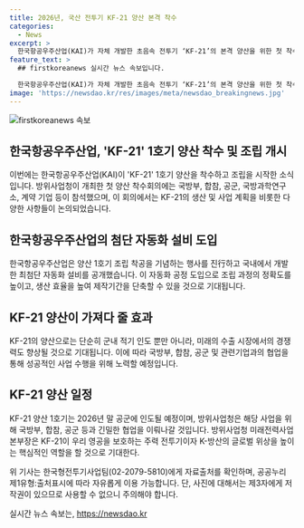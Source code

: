 ```yaml
---
title: 2026년, 국산 전투기 KF-21 양산 본격 착수
categories:
  - News
excerpt: >
  한국항공우주산업(KAI)가 자체 개발한 초음속 전투기 ‘KF-21’의 본격 양산을 위한 첫 착수회의를 개최했다. 이를 통해 KF-21의 양산 및 공군 인도를 위한 작업 과정과 협조사항 등이 논의되었으며, 자동화 공정 도입으로 생산 효율이 향상되고 제작기간이 단축될 전망이다. 이로써 군 적기 인도와 수출 시 생산성이 향상되는 효과를 기대하고 있으며, KF-21은 국방 수호뿐만 아니라 글로벌 위상을 높일 것으로 기대된다. (출처: 정책브리핑 www.korea.kr)
feature_text: >
  ## firstkoreanews 실시간 뉴스 속보입니다.

  한국항공우주산업(KAI)가 자체 개발한 초음속 전투기 ‘KF-21’의 본격 양산을 위한 첫 착수회의를 개최했다. 이를 통해 KF-21의 양산 및 공군 인도를 위한 작업 과정과 협조사항 등이 논의되었으며, 자동화 공정 도입으로 생산 효율이 향상되고 제작기간이 단축될 전망이다. 이로써 군 적기 인도와 수출 시 생산성이 향상되는 효과를 기대하고 있으며, KF-21은 국방 수호뿐만 아니라 글로벌 위상을 높일 것으로 기대된다. (출처: 정책브리핑 www.korea.kr)
image: 'https://newsdao.kr/res/images/meta/newsdao_breakingnews.jpg'
---
```


<p><img src="https://newsdao.kr/res/images/meta/newsdao_breakingnews.jpg" alt="firstkoreanews 속보" /></p>

<h2 data-ke-size="size26">한국항공우주산업, 'KF-21' 1호기 양산 착수 및 조립 개시</h2>

<p>이번에는 한국항공우주산업(KAI)이 'KF-21' 1호기 양산을 착수하고 조립을 시작한 소식입니다. 방위사업청이 개최한 첫 양산 착수회의에는 국방부, 합참, 공군, 국방과학연구소, 계약 기업 등이 참석했으며, 이 회의에서는 KF-21의 생산 및 사업 계획을 비롯한 다양한 사항들이 논의되었습니다.</p>

<p data-ke-size="size16"></p>

<h2 data-ke-size="size24">한국항공우주산업의 첨단 자동화 설비 도입</h2>

<p>한국항공우주산업은 양산 1호기 조립 착공을 기념하는 행사를 진行하고 국내에서 개발한 최첨단 자동화 설비를 공개했습니다. 이 자동화 공정 도입으로 조립 과정의 정확도를 높이고, 생산 효율을 높여 제작기간을 단축할 수 있을 것으로 기대됩니다.</p>

<p data-ke-size="size16"></p>

<h2 data-ke-size="size24">KF-21 양산이 가져다 줄 효과</h2>

<p>KF-21의 양산으로는 단순히 군내 적기 인도 뿐만 아니라, 미래의 수출 시장에서의 경쟁력도 향상될 것으로 기대됩니다. 이에 따라 국방부, 합참, 공군 및 관련기업과의 협업을 통해 성공적인 사업 수행을 위해 노력할 예정입니다.</p>

<p data-ke-size="size16"></p>

<h2 data-ke-size="size24">KF-21 양산 일정</h2>

<p>KF-21 양산 1호기는 2026년 말 공군에 인도될 예정이며, 방위사업청은 해당 사업을 위해 국방부, 합참, 공군 등과 긴밀한 협업을 이뤄나갈 것입니다. 방위사업청 미래전력사업본부장은 KF-21이 우리 영공을 보호하는 주력 전투기이자 K-방산의 글로벌 위상을 높이는 핵심적인 역할을 할 것으로 기대한다.</p>

<p data-ke-size="size16"></p>

<p>위 기사는 한국형전투기사업팀(02-2079-5810)에게 자료출처를 확인하며, 공공누리 제1유형:출처표시에 따라 자유롭게 이용 가능합니다. 단, 사진에 대해서는 제3자에게 저작권이 있으므로 사용할 수 없으니 주의해야 합니다. </p>

<p data-ke-size="size16"></p>
실시간 뉴스 속보는, <a href="https://newsdao.kr" rel="dofollow">https://newsdao.kr</a>



